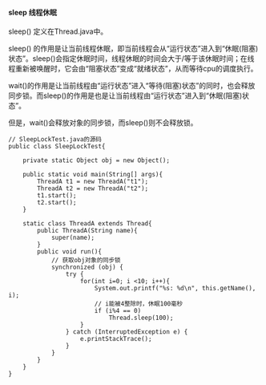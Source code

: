 #### sleep 线程休眠

sleep() 定义在Thread.java中。

sleep() 的作用是让当前线程休眠，即当前线程会从“运行状态”进入到“休眠(阻塞)状态”。sleep()会指定休眠时间，线程休眠的时间会大于/等于该休眠时间；在线程重新被唤醒时，它会由“阻塞状态”变成“就绪状态”，从而等待cpu的调度执行。

wait()的作用是让当前线程由“运行状态”进入“等待(阻塞)状态”的同时，也会释放同步锁。而sleep()的作用是也是让当前线程由“运行状态”进入到“休眠(阻塞)状态”。

但是，wait()会释放对象的同步锁，而sleep()则不会释放锁。
```
// SleepLockTest.java的源码
public class SleepLockTest{

    private static Object obj = new Object();

    public static void main(String[] args){
        ThreadA t1 = new ThreadA("t1");
        ThreadA t2 = new ThreadA("t2");
        t1.start();
        t2.start();
    }

    static class ThreadA extends Thread{
        public ThreadA(String name){
            super(name);
        }
        public void run(){
            // 获取obj对象的同步锁
            synchronized (obj) {
                try {
                    for(int i=0; i <10; i++){
                        System.out.printf("%s: %d\n", this.getName(), i);
                        // i能被4整除时，休眠100毫秒
                        if (i%4 == 0)
                            Thread.sleep(100);
                    }
                } catch (InterruptedException e) {
                    e.printStackTrace();
                }
            }
        }
    }
}
```
